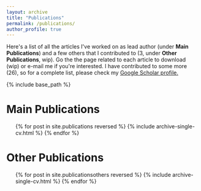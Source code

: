 ```yaml
---
layout: archive
title: "Publications"
permalink: /publications/
author_profile: true
---
```


Here's a list of all the articles I've worked on as lead author (under <b>Main Publications</b>) and a few others that I contributed to (3, under <b>Other Publications</b>, wip). Go the the page related to each article to download (wip) or e-mail me if you're interested.
I have contributed to some more (26), so for a complete list, please check my <u><a href="https://scholar.google.it/citations?user=5d0T8UAAAAAJ&hl=en">Google Scholar profile</a>.</u>

{% include base_path %}

Main Publications
======
  <ol>{% for post in site.publications reversed %}
    {% include archive-single-cv.html %}
  {% endfor %}</ol>

Other Publications
======
  <ol>{% for post in site.publicationsothers reversed %}
    {% include archive-single-cv.html %}
  {% endfor %}</ol>
